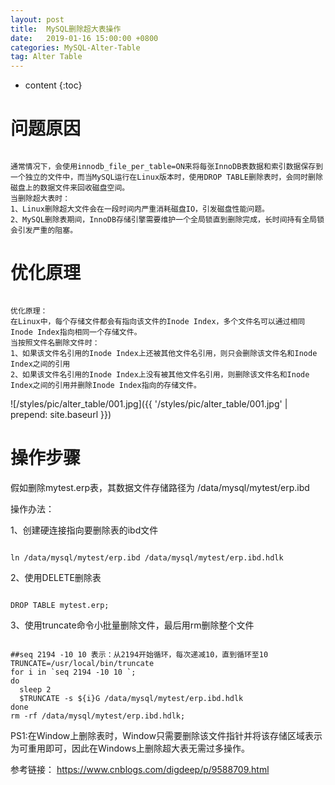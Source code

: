 ```yaml
---
layout: post
title:  MySQL删除超大表操作
date:   2019-01-16 15:00:00 +0800
categories: MySQL-Alter-Table
tag: Alter Table
---
```


* content
{:toc}

问题原因
====================================
```

通常情况下，会使用innodb_file_per_table=ON来将每张InnoDB表数据和索引数据保存到一个独立的文件中，而当MySQL运行在Linux版本时，使用DROP TABLE删除表时，会同时删除磁盘上的数据文件来回收磁盘空间。
当删除超大表时：
1、Linux删除超大文件会在一段时间内严重消耗磁盘IO，引发磁盘性能问题。
2、MySQL删除表期间，InnoDB存储引擎需要维护一个全局锁直到删除完成，长时间持有全局锁会引发严重的阻塞。

```


优化原理
====================================
```

优化原理：
在Linux中，每个存储文件都会有指向该文件的Inode Index，多个文件名可以通过相同Inode Index指向相同一个存储文件。
当按照文件名删除文件时：
1、如果该文件名引用的Inode Index上还被其他文件名引用，则只会删除该文件名和Inode Index之间的引用
2、如果该文件名引用的Inode Index上没有被其他文件名引用，则删除该文件名和Inode Index之间的引用并删除Inode Index指向的存储文件。

```
![/styles/pic/alter_table/001.jpg]({{ '/styles/pic/alter_table/001.jpg' | prepend: site.baseurl  }})


操作步骤
====================================
假如删除mytest.erp表，其数据文件存储路径为 /data/mysql/mytest/erp.ibd

操作办法：

1、创建硬连接指向要删除表的ibd文件
```

ln /data/mysql/mytest/erp.ibd /data/mysql/mytest/erp.ibd.hdlk

```

2、使用DELETE删除表
```

DROP TABLE mytest.erp;

```

3、使用truncate命令小批量删除文件，最后用rm删除整个文件
```

##seq 2194 -10 10 表示：从2194开始循环，每次递减10，直到循环至10
TRUNCATE=/usr/local/bin/truncate  
for i in `seq 2194 -10 10 `;   
do   
  sleep 2  
  $TRUNCATE -s ${i}G /data/mysql/mytest/erp.ibd.hdlk   
done  
rm -rf /data/mysql/mytest/erp.ibd.hdlk;

```


PS1:在Window上删除表时，Window只需要删除该文件指针并将该存储区域表示为可重用即可，因此在Windows上删除超大表无需过多操作。

参考链接：
https://www.cnblogs.com/digdeep/p/9588709.html